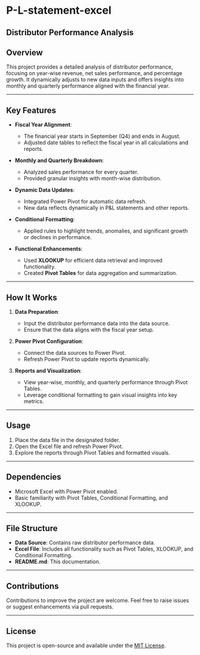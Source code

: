 # P-L-statement-excel

## Distributor Performance Analysis  

## Overview  
This project provides a detailed analysis of distributor performance, focusing on year-wise revenue, net sales performance, and percentage growth. It dynamically adjusts to new data inputs and offers insights into monthly and quarterly performance aligned with the financial year.

---

## Key Features  
- **Fiscal Year Alignment**:  
  - The financial year starts in September (Q4) and ends in August.  
  - Adjusted date tables to reflect the fiscal year in all calculations and reports.  

- **Monthly and Quarterly Breakdown**:  
  - Analyzed sales performance for every quarter.  
  - Provided granular insights with month-wise distribution.  

- **Dynamic Data Updates**:  
  - Integrated Power Pivot for automatic data refresh.  
  - New data reflects dynamically in P&L statements and other reports.  

- **Conditional Formatting**:  
  - Applied rules to highlight trends, anomalies, and significant growth or declines in performance.  

- **Functional Enhancements**:  
  - Used **XLOOKUP** for efficient data retrieval and improved functionality.  
  - Created **Pivot Tables** for data aggregation and summarization.  

---

## How It Works  

1. **Data Preparation**:  
   - Input the distributor performance data into the data source.  
   - Ensure that the data aligns with the fiscal year setup.  

2. **Power Pivot Configuration**:  
   - Connect the data sources to Power Pivot.  
   - Refresh Power Pivot to update reports dynamically.  

3. **Reports and Visualization**:  
   - View year-wise, monthly, and quarterly performance through Pivot Tables.  
   - Leverage conditional formatting to gain visual insights into key metrics.  

---

## Usage  

1. Place the data file in the designated folder.  
2. Open the Excel file and refresh Power Pivot.  
3. Explore the reports through Pivot Tables and formatted visuals.  

---

## Dependencies  

- Microsoft Excel with Power Pivot enabled.  
- Basic familiarity with Pivot Tables, Conditional Formatting, and XLOOKUP.  

---

## File Structure  

- **Data Source**: Contains raw distributor performance data.  
- **Excel File**: Includes all functionality such as Pivot Tables, XLOOKUP, and Conditional Formatting.  
- **README.md**: This documentation.  

---

## Contributions  

Contributions to improve the project are welcome. Feel free to raise issues or suggest enhancements via pull requests.  

---

## License  

This project is open-source and available under the [MIT License](LICENSE).  
